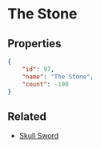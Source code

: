# The Stone

<no description available>

## Properties

```json
{
    "id": 97,
    "name": "The Stone",
    "count": -100
}
```

## Related

- [Skull Sword](../items/2368-skull-sword.md)

